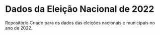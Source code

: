 # Dados da Eleição Nacional de 2022
Repositório Criado para os dados das eleições nacionais e municipais no ano de 2022.
